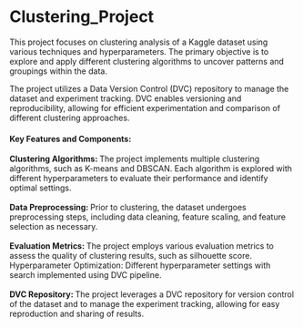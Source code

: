 # Clustering_Project

This project focuses on clustering analysis of a Kaggle dataset using various techniques and hyperparameters. The primary objective is to explore and apply different clustering algorithms to uncover patterns and groupings within the data.

The project utilizes a Data Version Control (DVC) repository to manage the dataset and experiment tracking. DVC enables versioning and reproducibility, allowing for efficient experimentation and comparison of different clustering approaches.

#### Key Features and Components:

<b>Clustering Algorithms: </b> The project implements multiple clustering algorithms, such as K-means and DBSCAN. Each algorithm is explored with different hyperparameters to evaluate their performance and identify optimal settings. <br>
<br>
<b>Data Preprocessing: </b> Prior to clustering, the dataset undergoes preprocessing steps, including data cleaning, feature scaling, and feature selection as necessary. <br>
<br>
<b>Evaluation Metrics: </b> The project employs various evaluation metrics to assess the quality of clustering results, such as silhouette score.
Hyperparameter Optimization: Different hyperparameter settings with search implemented using DVC pipeline. <br>
<br>
<b>DVC Repository: </b> The project leverages a DVC repository for version control of the dataset and to manage the experiment tracking, allowing for easy reproduction and sharing of results. <br>
<br>

